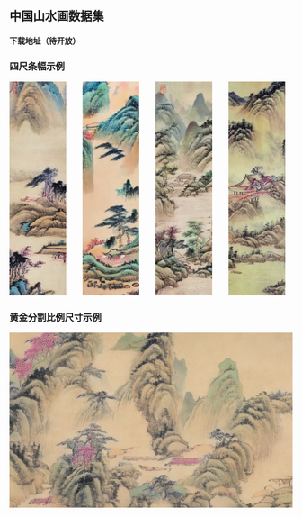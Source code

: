 ## 中国山水画数据集



#### 下载地址（待开放）





### 四尺条幅示例

<p float="left">
  <img src="data/00014-3148548998.png" class="img-with-margin" />
  <img src="data/00045-3148549029.png" class="img-with-margin" />
  <img src="data/00058-3148549042.png" class="img-with-margin" />
  <img src="data/00368-3148549352.png" class="img-with-margin" />
</p>

<style>
.img-with-margin {
  width: 20%;
  margin-right: 5%;
  transition: transform 0.2s;
}

.img-with-margin:hover {
  transform: scale(1.1);
}

.img-with-margin:last-child {
  margin-right: 0;
}
</style>

### 黄金分割比例尺寸示例

<img src="data/00046-966005068.png">

